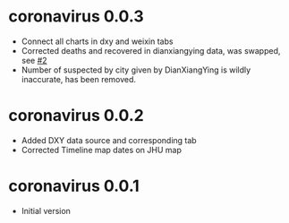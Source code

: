 # coronavirus 0.0.3

- Connect all charts in dxy and weixin tabs
- Corrected deaths and recovered in dianxiangying data, was swapped, see [#2](https://github.com/JohnCoene/coronavirus/issues/2)
- Number of suspected by city given by DianXiangYing is wildly inaccurate, has been removed.

# coronavirus 0.0.2

- Added DXY data source and corresponding tab
- Corrected Timeline map dates on JHU map

# coronavirus 0.0.1

* Initial version
